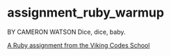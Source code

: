 assignment_ruby_warmup
======================
BY CAMERON WATSON
Dice, dice, baby.

[A Ruby assignment from the Viking Codes School](http://www.vikingcodeschool.com)
